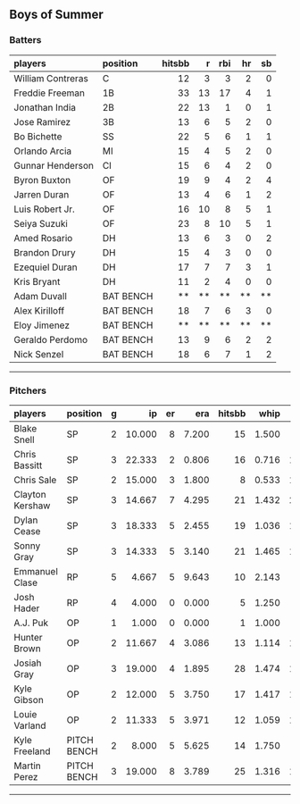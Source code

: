 ## Boys of Summer

### Batters

 
|players           |position  | hitsbb|  r| rbi| hr| sb| 
|:-----------------|:---------|------:|--:|---:|--:|--:| 
|William Contreras |C         |     12|  3|   3|  2|  0| 
|Freddie Freeman   |1B        |     33| 13|  17|  4|  1| 
|Jonathan India    |2B        |     22| 13|   1|  0|  1| 
|Jose Ramirez      |3B        |     13|  6|   5|  2|  0| 
|Bo Bichette       |SS        |     22|  5|   6|  1|  1| 
|Orlando Arcia     |MI        |     15|  4|   5|  2|  0| 
|Gunnar Henderson  |CI        |     15|  6|   4|  2|  0| 
|Byron Buxton      |OF        |     19|  9|   4|  2|  4| 
|Jarren Duran      |OF        |     13|  4|   6|  1|  2| 
|Luis Robert Jr.   |OF        |     16| 10|   8|  5|  1| 
|Seiya Suzuki      |OF        |     23|  8|  10|  5|  1| 
|Amed Rosario      |DH        |     13|  6|   3|  0|  2| 
|Brandon Drury     |DH        |     15|  4|   3|  0|  0| 
|Ezequiel Duran    |DH        |     17|  7|   7|  3|  1| 
|Kris Bryant       |DH        |     11|  2|   4|  0|  0| 
|Adam Duvall       |BAT BENCH |     **| **|  **| **| **| 
|Alex Kirilloff    |BAT BENCH |     18|  7|   6|  3|  0| 
|Eloy Jimenez      |BAT BENCH |     **| **|  **| **| **| 
|Geraldo Perdomo   |BAT BENCH |     13|  9|   6|  2|  2| 
|Nick Senzel       |BAT BENCH |     18|  6|   7|  1|  2| 


* * *

### Pitchers

 
|players         |position    |  g|     ip| er|   era| hitsbb|  whip| so|  w| sv| 
|:---------------|:-----------|--:|------:|--:|-----:|------:|-----:|--:|--:|--:| 
|Blake Snell     |SP          |  2| 10.000|  8| 7.200|     15| 1.500|  9|  0|  0| 
|Chris Bassitt   |SP          |  3| 22.333|  2| 0.806|     16| 0.716| 19|  1|  0| 
|Chris Sale      |SP          |  2| 15.000|  3| 1.800|      8| 0.533| 17|  1|  0| 
|Clayton Kershaw |SP          |  3| 14.667|  7| 4.295|     21| 1.432| 21|  1|  0| 
|Dylan Cease     |SP          |  3| 18.333|  5| 2.455|     19| 1.036| 11|  1|  0| 
|Sonny Gray      |SP          |  3| 14.333|  5| 3.140|     21| 1.465| 19|  0|  0| 
|Emmanuel Clase  |RP          |  5|  4.667|  5| 9.643|     10| 2.143|  5|  0|  3| 
|Josh Hader      |RP          |  4|  4.000|  0| 0.000|      5| 1.250|  7|  0|  1| 
|A.J. Puk        |OP          |  1|  1.000|  0| 0.000|      1| 1.000|  2|  0|  1| 
|Hunter Brown    |OP          |  2| 11.667|  4| 3.086|     13| 1.114| 17|  1|  0| 
|Josiah Gray     |OP          |  3| 19.000|  4| 1.895|     28| 1.474| 10|  2|  0| 
|Kyle Gibson     |OP          |  2| 12.000|  5| 3.750|     17| 1.417| 10|  1|  0| 
|Louie Varland   |OP          |  2| 11.333|  5| 3.971|     12| 1.059| 11|  2|  0| 
|Kyle Freeland   |PITCH BENCH |  2|  8.000|  5| 5.625|     14| 1.750|  8|  1|  0| 
|Martin Perez    |PITCH BENCH |  3| 19.000|  8| 3.789|     25| 1.316| 13|  2|  0| 


* * *


